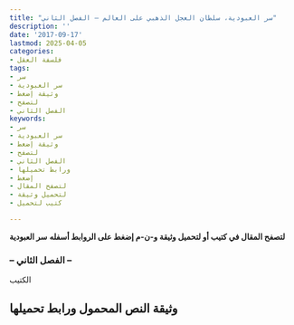 ```yaml
---
title: "سر العبودية، سلطان العجل الذهبي على العالم – الفصل الثاني"
description: ''
date: '2017-09-17'
lastmod: 2025-04-05
categories:
- فلسفة العقل
tags:
- سر
- سر العبودية
- وثيقة إضغط
- لتصفح
- الفصل الثاني
keywords:
- سر
- سر العبودية
- وثيقة إضغط
- لتصفح
- الفصل الثاني
- ورابط تحميلها
- إضغط
- لتصفح المقال
- لتحميل وثيقة
- كتيب لتحميل

---
```

**لتصفح المقال في كتيب أو لتحميل وثيقة و-ن-م إضغط على الروابط أسفله** **سر العبودية**

### – الفصل الثاني –

الكتيب

## وثيقة النص المحمول ورابط تحميلها

###
